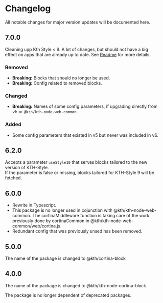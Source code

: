# Changelog

All notable changes for major version updates will be documented here.

## 7.0.0

Cleaning upp Kth Style < 9.
A lot of changes, but should not have a big effect on apps that are already up to date.
See [Readme](./README.md#changes-after-style-10) for more details.

### Removed

- **Breaking:** Blocks that should no longer be used.
- **Breaking:** Config related to removed blocks.

### Changed

- **Breaking:** Names of some config parameters, if upgrading directly from v5 or `@kth/kth-node-web-common`.

### Added

- Some config parameters that existed in v5 but never was included in v6.

## 6.2.0

Accepts a parameter `useStyle10` that serves blocks tailored to the new version of KTH-Style.  
If the parameter is false or missing, blocks tailored for KTH-Style 9 will be fetched.

## 6.0.0

- Rewrite in Typescript.
- This package is no longer used in cojunction with @kth/kth-node-web-common. The cortinaMiddleware function is taking care of the work previously done by cortinaCommon in @kth/kth-node-web-common/web/cortina.js.
- Redundant config that was previously unsed has been removed.

## 5.0.0

The name of the package is changed to @kth/cortina-block

## 4.0.0

The name of the package is changed to @kth/kth-node-cortina-block

The package is no longer dependent of deprecated packages.
